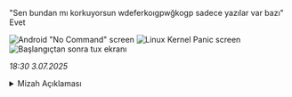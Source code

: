 "Sen bundan mı korkuyorsun wdeferkoıgpwğkogp sadece yazılar var bazı"
Evet

![Android "No Command" screen](https://images.ultfone.com/topics/android/android-no-command.jpg)
![Linux Kernel Panic screen](https://www.linuxadictos.com/wp-content/uploads/kernel-panic-linux.jpg)
![Başlangıçtan sonra tux ekranı](https://forums.ubports.com/assets/uploads/files/1615311960311-20210309_231357_hdr.jpg)

*18:30 3.07.2025*
<details> Bu hatalar siyah ekranda birden çıkıyor telefonda bilgisayarda derin işlem yaparken birden bunlar geliyor açık söyleyin korkunç  bununla uğraşanlar için daha da korkunç
  <summary> Mizah Açıklaması</summary>
</details>
